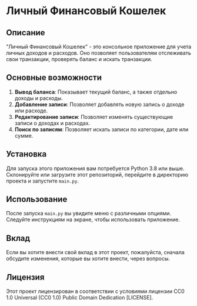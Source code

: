 # Личный Финансовый Кошелек

## Описание

"Личный Финансовый Кошелек" - это консольное приложение для учета личных доходов и расходов. Оно позволяет пользователям отслеживать свои транзакции, проверять баланс и искать транзакции.

## Основные возможности

1. **Вывод баланса**: Показывает текущий баланс, а также отдельно доходы и расходы.
2. **Добавление записи**: Позволяет добавлять новую запись о доходе или расходе.
3. **Редактирование записи**: Позволяет изменять существующие записи о доходах и расходах.
4. **Поиск по записям**: Позволяет искать записи по категории, дате или сумме.

## Установка

Для запуска этого приложения вам потребуется Python 3.8 или выше. Склонируйте или загрузите этот репозиторий, перейдите в директорию проекта и запустите `main.py`.

## Использование

После запуска `main.py` вы увидите меню с различными опциями. Следуйте инструкциям на экране, чтобы использовать приложение.

## Вклад

Если вы хотите внести свой вклад в этот проект, пожалуйста, сначала обсудите изменения, которые вы хотите внести, через вопросы.

## Лицензия

Этот проект лицензирован в соответствии с условиями лицензии  CC0 1.0 Universal (CC0 1.0) Public Domain Dedication [LICENSE].
